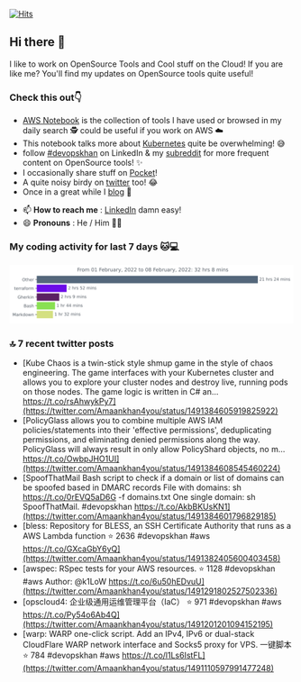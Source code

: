 [![Hits](https://hits.seeyoufarm.com/api/count/incr/badge.svg?url=https%3A%2F%2Fgithub.com%2Fakhan4u%2Fhit-counter&count_bg=%2379C83D&title_bg=%23555555&icon=&icon_color=%23E7E7E7&title=visits&edge_flat=false)](https://hits.seeyoufarm.com)

## Hi there 👋

I like to work on OpenSource Tools and Cool stuff on the Cloud! If you are like me? You'll find my updates on OpenSource tools quite useful!

### Check this out👇

* [AWS Notebook](https://histre.com/public/notebooks/dnllyanu/aws/) is the collection of tools I have used or browsed in my daily search 🕵️ could be useful if you work on AWS ☁️
* This notebook talks more about [Kubernetes](https://histre.com/public/notebooks/6uxdvo3y/kubernetes/) quite be overwhelming! 😅
* follow [#devopskhan](https://www.linkedin.com/feed/hashtag/devopskhan/) on LinkedIn & my [subreddit](https://www.reddit.com/r/devopskhan/) for more frequent content on OpenSource tools! ✨
* I occasionally share stuff on [Pocket](https://getpocket.com/@ej6g8d1dp2829A16a9Tf5d4T6bAMp3d8791rejDe86yem3bm4e14ex4fT4dluk29)!
* A quite noisy birdy on [twitter](https://twitter.com/Amaankhan4you) too! 😂
* Once in a great while I [blog](https://linuxparrot.com/) 😬


- 📫 **How to reach me** : [LinkedIn](https://www.linkedin.com/in/amaan-khan-linux-ninja) damn easy!
- 😄 **Pronouns** : He / Him 🤷‍♂️

### My coding activity for last 7 days 🐱💻

<img src="https://github.com/akhan4u/akhan4u/blob/main/images/stat.svg" alt="Amaan's Wakatime Activity!"/>

### 🔝 7 recent twitter posts
<!-- DEVDOJO:START -->
- [Kube Chaos is a twin-stick style shmup game in the style of chaos engineering. The game interfaces with your Kubernetes cluster and allows you to explore your cluster nodes and destroy live, running pods on those nodes. The game logic is written in C# an… https://t.co/rsAhwykPy7](https://twitter.com/Amaankhan4you/status/1491384605919825922)
- [PolicyGlass allows you to combine multiple AWS IAM policies/statements into their &#39;effective permissions&#39;, deduplicating permissions, and eliminating denied permissions along the way. PolicyGlass will always result in only allow PolicyShard objects, no m… https://t.co/OwbpJHO1UI](https://twitter.com/Amaankhan4you/status/1491384608545460224)
- [SpoofThatMail Bash script to check if a domain or list of domains can be spoofed based in DMARC records File with domains: sh https://t.co/0rEVQ5aD6G -f domains.txt One single domain: sh SpoofThatMail. #devopskhan https://t.co/AkbBKUsKN1](https://twitter.com/Amaankhan4you/status/1491384601796829185)
- [bless: Repository for BLESS, an SSH Certificate Authority that runs as a AWS Lambda function
⭐️ 2636
#devopskhan #aws
https://t.co/GXcaGbY6yQ](https://twitter.com/Amaankhan4you/status/1491382405600403458)
- [awspec: RSpec tests for your AWS resources.
⭐️ 1128
#devopskhan #aws
Author: @k1LoW
https://t.co/6u50hEDvuU](https://twitter.com/Amaankhan4you/status/1491291802527502336)
- [opscloud4: 企业级通用运维管理平台（IaC）
⭐️ 971
#devopskhan #aws
https://t.co/Py54o6Ab4Q](https://twitter.com/Amaankhan4you/status/1491201201094152195)
- [warp: WARP one-click script. Add an IPv4, IPv6 or dual-stack CloudFlare WARP network interface and Socks5 proxy for VPS. 一键脚本
⭐️ 784
#devopskhan #aws
https://t.co/l1Ls6IstFL](https://twitter.com/Amaankhan4you/status/1491110597991477248)
<!-- DEVDOJO:END -->

<!-- ![Amaan's GitHub stats](https://github-readme-stats.vercel.app/api?username=akhan4u&count_private=true&show_icons=true&hide=contribs) -->
